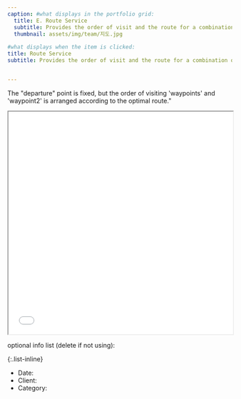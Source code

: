 ```yaml
---
caption: #what displays in the portfolio grid:
  title: E. Route Service
  subtitle: Provides the order of visit and the route for a combination of tourist sites.
  thumbnail: assets/img/team/지도.jpg
  
#what displays when the item is clicked:
title: Route Service
subtitle: Provides the order of visit and the route for a combination of tourist sites.


---
```

The "departure" point is fixed, but the order of visiting 'waypoints' and 'waypoint2' is arranged according to the optimal route."
<iframe src="/assets/exampleRoute6.html" width="100%" height="500px"></iframe>

optional info list (delete if not using):

{:.list-inline} 
- Date: 
- Client: 
- Category: 
